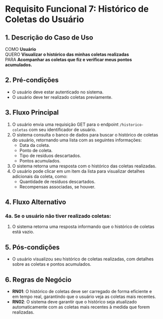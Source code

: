 # Requisito Funcional 7: Histórico de Coletas do Usuário

## 1. Descrição do Caso de Uso
COMO **Usuário**  
QUERO **Visualizar o histórico das minhas coletas realizadas**  
PARA **Acompanhar as coletas que fiz e verificar meus pontos acumulados.**

## 2. Pré-condições
- O usuário deve estar autenticado no sistema.
- O usuário deve ter realizado coletas previamente.

## 3. Fluxo Principal
1. O usuário envia uma requisição GET para o endpoint `/historico-coletas` com seu identificador de usuário.
2. O sistema consulta o banco de dados para buscar o histórico de coletas do usuário, retornando uma lista com as seguintes informações:
    - Data da coleta.
    - Ponto de coleta.
    - Tipo de resíduos descartados.
    - Pontos acumulados.
3. O sistema retorna uma resposta com o histórico das coletas realizadas.
4. O usuário pode clicar em um item da lista para visualizar detalhes adicionais da coleta, como:
    - Quantidade de resíduos descartados.
    - Recompensas associadas, se houver.

## 4. Fluxo Alternativo

### 4a. Se o usuário não tiver realizado coletas:
1. O sistema retorna uma resposta informando que o histórico de coletas está vazio.

## 5. Pós-condições
- O usuário visualizou seu histórico de coletas realizadas, com detalhes sobre as coletas e pontos acumulados.

## 6. Regras de Negócio
- **RN01**: O histórico de coletas deve ser carregado de forma eficiente e em tempo real, garantindo que o usuário veja as coletas mais recentes.
- **RN02**: O sistema deve garantir que o histórico seja atualizado automaticamente com as coletas mais recentes à medida que forem realizadas.
